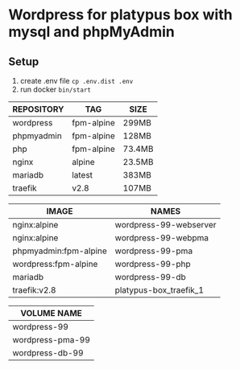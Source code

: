 # Wordpress for platypus box with mysql and phpMyAdmin

## Setup
1) create .env file ```cp .env.dist .env```
2) run docker ```bin/start```


| REPOSITORY       |  TAG       | SIZE
| ---------------- | ---------- | -------
| wordpress        | fpm-alpine | 299MB
| phpmyadmin       | fpm-alpine | 128MB
| php              | fpm-alpine | 73.4MB
| nginx            | alpine     | 23.5MB
| mariadb          | latest     | 383MB
| traefik          | v2.8       | 107MB

| IMAGE                 | NAMES
| --------------------- | ------------------------
| nginx:alpine          | wordpress-99-webserver
| nginx:alpine          | wordpress-99-webpma
| phpmyadmin:fpm-alpine | wordpress-99-pma
| wordpress:fpm-alpine  | wordpress-99-php
| mariadb               | wordpress-99-db
| traefik:v2.8          | platypus-box_traefik_1

| VOLUME NAME
| -----------------
| wordpress-99
| wordpress-pma-99
| wordpress-db-99
